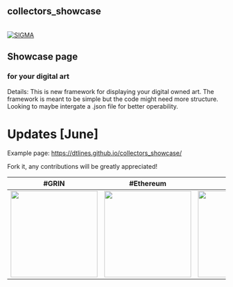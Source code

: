 
## collectors_showcase
<a > <img width ='100%'  height ='2px' src ='https://upload.wikimedia.org/wikipedia/commons/b/bf/GradientPurpleBlue.png'> 

[![SIGMA](https://raw.githubusercontent.com/dtrieb123/neuroshack/main/media/slow.gif)](https://neuroshack.io) 

## Showcase page
### for your digital art
 Details:  This is new framework for displaying your digital owned art.
           The framework is meant to be simple but the code 
           might need more structure. Looking to maybe intergate
           a .json file for better operability.                                                                                          
# Updates [June]
Example page: https://dtlines.github.io/collectors_showcase/ 
 
Fork it, any contributions will be greatly appreciated!

| #GRIN | #Ethereum |  #bitcoin |
| --- |  --- | --- |
| <a> <img width ='200px'   src ='https://raw.githubusercontent.com/dtrieb123/neuroshack/main/grin.png'>  | <a> <img width ='200px'   src ='https://raw.githubusercontent.com/dtrieb123/neuroshack/main/ETH.png'>  | <a> <img width ='200px'   src ='https://raw.githubusercontent.com/dtrieb123/neuroshack/main/qrbtc.png'>  | 
